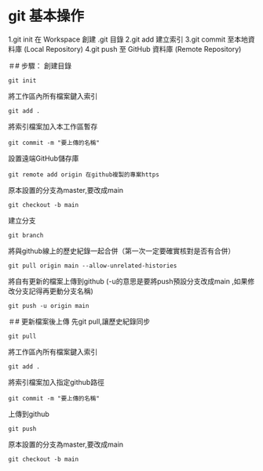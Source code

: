 # git 基本操作

1.git init  在 Workspace 創建 .git 目錄
2.git add  建立索引
3.git commit 至本地資料庫 (Local Repository)
4.git push 至 GitHub 資料庫 (Remote Repository)

＃# 步驟：
創建目錄
```
git init
```
將工作區內所有檔案鍵入索引
```
git add .
```
將索引檔案加入本工作區暫存
```
git commit -m "要上傳的名稱"
```
設置遠端GitHub儲存庫
```
git remote add origin 在github複製的專案https
```
原本設置的分支為master,要改成main
```
git checkout -b main
```
建立分支
```
git branch
```
將與github線上的歷史紀錄一起合併（第一次一定要確實核對是否有合併）
```
git pull origin main --allow-unrelated-histories
```
將自有更新的檔案上傳到github (-u的意思是要將push預設分支改成main ,如果修改分支記得再更動分支名稱)
```
git push -u origin main
```


＃# 更新檔案後上傳
先git pull,讓歷史紀錄同步
```
git pull
```
將工作區內所有檔案鍵入索引
```
git add .
```
將索引檔案加入指定github路徑
```
git commit -m "要上傳的名稱"
```
上傳到github
```
git push
```
原本設置的分支為master,要改成main
```
git checkout -b main
```

